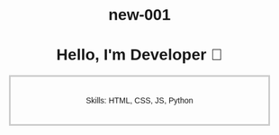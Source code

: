 # new-001    
<!DOCTYPE html>
<html>
<head>
  <title>My Portfolio</title>
  <style>
    body { font-family: Arial; text-align: center; }
    .card { padding: 20px; margin: 20px; border:  solid #ccc; }
  </style>
</head>
<body>
  <h1>Hello, I'm Developer 🚀</h1>
  <div class="card">
    <p>Skills: HTML, CSS, JS, Python</h>
  </div>
</body>
</html>
